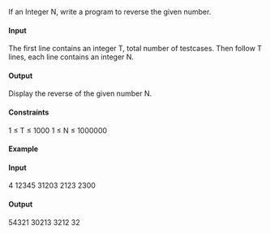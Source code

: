 If an Integer N, write a program to reverse the given number.

#### Input
The first line contains an integer T, total number of testcases. Then follow T lines, each line contains an integer N.

#### Output
Display the reverse of the given number N.

#### Constraints
1 ≤ T ≤ 1000
1 ≤ N ≤ 1000000
#### Example
#### Input
4
12345
31203
2123
2300
#### Output
54321
30213
3212
32
